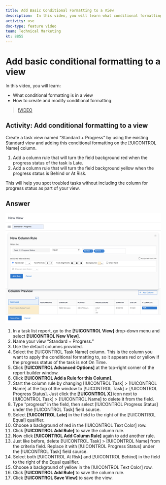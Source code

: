```yaml
---
title: Add Basic Conditional Formatting to a View
description:  In this video, you will learn what conditional formatting is in a view and how to create and modify conditional formatting in [!DNL Adobe Workfront].
activity: use
doc-type: feature video
team: Technical Marketing
kt: 8855 
---
```

# Add basic conditional formatting to a view

In this video, you will learn:

* What conditional formatting is in a view
* How to create and modify conditional formatting

>[!VIDEO](https://video.tv.adobe.com/v/335149/?quality=12)

## Activity: Add conditional formatting to a view

Create a task view named “Standard + Progress” by using the existing Standard view and adding this conditional formatting on the [!UICONTROL Name] column.

1. Add a column rule that will turn the field background red when the progress status of the task is Late.
1. Add a column rule that will turn the field background yellow when the progress status is Behind or At Risk.

This will help you spot troubled tasks without including the column for progress status as part of your view.

## Answer

![An image of the screen to create a new column rule](assets/conditional-formatting-exercise.png)

1. In a task list report, go to the **[!UICONTROL View]** drop-down menu and select **[!UICONTROL New View]**.
1. Name your view “Standard + Progress.”
1. Use the default columns provided.
1. Select the [!UICONTROL Task Name] column. This is the column you want to apply the conditional formatting to, so it appears red or yellow if the progress status of the task is not On Time.
1. Click **[!UICONTROL Advanced Options]** at the top-right corner of the report builder window.
1. Click **[!UICONTROL Add a Rule for this Column]**.
1. Start the column rule by changing [!UICONTROL Task] > [!UICONTROL Name] at the top of the window to [!UICONTROL Task] > [!UICONTROL Progress Status]. Just click the **[!UICONTROL X]** icon next to [!UICONTROL Task] > [!UICONTROL Name] to delete it from the field.
1. Type “progress” in the field, then select [!UICONTROL Progress Status] under the [!UICONTROL Task] field source.
1. Select **[!UICONTROL Late]** in the field to the right of the [!UICONTROL Equal] qualifier.
1. Choose a background of red in the [!UICONTROL Text Color] row.
1. Click **[!UICONTROL Add Rule]** to save the column rule.
1. Now click **[!UICONTROL Add Column Rule]** again to add another rule.
1. Just like before, delete [!UICONTROL Task] > [!UICONTROL Name] from the criteria field. Replace it with [!UICONTROL Progress Status] under the [!UICONTROL Task] field source.
1. Select both [!UICONTROL At Risk] and [!UICONTROL Behind] in the field to the right of the Equal qualifier.
1. Choose a background of yellow in the [!UICONTROL Text Color] row.
1. Click **[!UICONTROL Add Rule]** to save the column rule.
1. Click **[!UICONTROL Save View]** to save the view.
